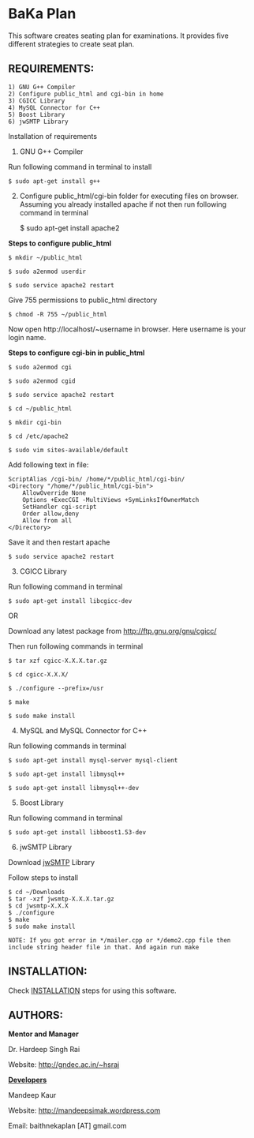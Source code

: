 BaKa Plan
=========

This software creates seating plan for examinations. It provides five 
different strategies to create seat plan.

REQUIREMENTS:
-------------

    1) GNU G++ Compiler
    2) Configure public_html and cgi-bin in home
    3) CGICC Library
    4) MySQL Connector for C++
    5) Boost Library
    6) jwSMTP Library

Installation of requirements

1) GNU G++ Compiler
    
Run following command in terminal to install
    
    $ sudo apt-get install g++

2) Configure public_html/cgi-bin folder for executing files on browser.<br>
Assuming you already installed apache if not then run following
command in terminal

    $ sudo apt-get install apache2
    
**Steps to configure public_html**
        
    $ mkdir ~/public_html
    
    $ sudo a2enmod userdir
        
    $ sudo service apache2 restart
        
Give 755 permissions to public_html directory
        
    $ chmod -R 755 ~/public_html
        
Now open http://localhost/~username in browser.
Here username is your login name.
    
**Steps to configure cgi-bin in public_html**
    
    $ sudo a2enmod cgi
    
    $ sudo a2enmod cgid
    
    $ sudo service apache2 restart
     
    $ cd ~/public_html
    
    $ mkdir cgi-bin
    
    $ cd /etc/apache2
    
    $ sudo vim sites-available/default
    
Add following text in file:
    
    ScriptAlias /cgi-bin/ /home/*/public_html/cgi-bin/
    <Directory "/home/*/public_html/cgi-bin">
        AllowOverride None
        Options +ExecCGI -MultiViews +SymLinksIfOwnerMatch
        SetHandler cgi-script
        Order allow,deny
        Allow from all
    </Directory>
    
Save it and then restart apache

    $ sudo service apache2 restart
    
3) CGICC Library<br>

Run following command in terminal
    
    $ sudo apt-get install libcgicc-dev

OR

Download any latest package from http://ftp.gnu.org/gnu/cgicc/<br>
    
Then run following commands in terminal
    
    $ tar xzf cgicc-X.X.X.tar.gz 
    
    $ cd cgicc-X.X.X/ 
  
    $ ./configure --prefix=/usr 
    
    $ make
    
    $ sudo make install
    
<!--    NOTE: If you got permission error then use sudo with command.-->

4) MySQL and MySQL Connector for C++

Run following commands in terminal

    $ sudo apt-get install mysql-server mysql-client
    
    $ sudo apt-get install libmysql++

    $ sudo apt-get install libmysql++-dev

5) Boost Library

Run following command in terminal

    $ sudo apt-get install libboost1.53-dev 

6) jwSMTP Library

Download
[jwSMTP](http://sourceforge.net/projects/jwsmtp/files/latest/download) Library

Follow steps to install

    $ cd ~/Downloads
    $ tar -xzf jwsmtp-X.X.X.tar.gz
    $ cd jwsmtp-X.X.X
    $ ./configure
    $ make
    $ sudo make install

    NOTE: If you got error in */mailer.cpp or */demo2.cpp file then
    include string header file in that. And again run make

INSTALLATION:
-------------
Check [INSTALLATION](https://github.com/GreatDevelopers/bakaplan/blob/master/INSTALLATION.txt) steps for using this software.

AUTHORS:
--------
<b>Mentor and Manager</b>

Dr. Hardeep Singh Rai

Website: http://gndec.ac.in/~hsrai

<b>[Developers](https://github.com/GreatDevelopers/bakaplan/wiki/Contributors)</b>

Mandeep Kaur

Website: http://mandeepsimak.wordpress.com

Email: baithnekaplan \[AT\] gmail.com

